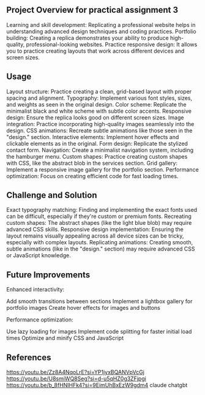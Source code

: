 ## Project Overview for practical assignment 3
Learning and skill development: Replicating a professional website helps in understanding advanced design techniques and coding practices.
Portfolio building: Creating a replica demonstrates your ability to produce high-quality, professional-looking websites.
Practice responsive design: It allows you to practice creating layouts that work across different devices and screen sizes.

## Usage
Layout structure: Practice creating a clean, grid-based layout with proper spacing and alignment.
Typography: Implement various font styles, sizes, and weights as seen in the original design.
Color scheme: Replicate the minimalist black and white scheme with subtle color accents.
Responsive design: Ensure the replica looks good on different screen sizes.
Image integration: Practice incorporating high-quality images seamlessly into the design.
CSS animations: Recreate subtle animations like those seen in the "design." section.
Interactive elements: Implement hover effects and clickable elements as in the original.
Form design: Replicate the stylized contact form.
Navigation: Create a minimalist navigation system, including the hamburger menu.
Custom shapes: Practice creating custom shapes with CSS, like the abstract blob in the services section.
Grid gallery: Implement a responsive image gallery for the portfolio section.
Performance optimization: Focus on creating efficient code for fast loading times.

## Challenge and Solution
Exact typography matching: Finding and implementing the exact fonts used can be difficult, especially if they're custom or premium fonts.
Recreating custom shapes: The abstract shapes (like the light blue blob) may require advanced CSS skills.
Responsive design implementation: Ensuring the layout remains visually appealing across all device sizes can be tricky, especially with complex layouts.
Replicating animations: Creating smooth, subtle animations (like in the "design." section) may require advanced CSS or JavaScript knowledge.

## Future Improvements
Enhanced interactivity:

Add smooth transitions between sections
Implement a lightbox gallery for portfolio images
Create hover effects for images and buttons


Performance optimization:

Use lazy loading for images
Implement code splitting for faster initial load times
Optimize and minify CSS and JavaScript

## References
https://youtu.be/Zz8A4NqoLrE?si=YP1jyxBQANVpVcGj
https://youtu.be/U8smiWQ8Seg?si=d-u5qHZ0g3ZFjpgi
https://youtu.be/b_8fHNIHFk4?si=9EimUhBxEzW9gdm4
claude
chatgbt
